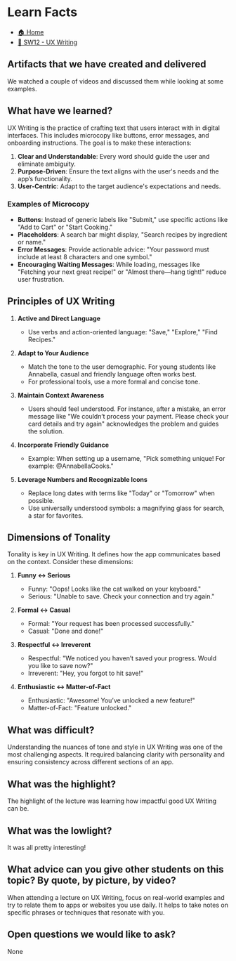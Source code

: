 # Learn Facts

- [🏠 Home](../index.md)
- [📝 SW12 - UX Writing](../SW12%20-%20UX%20Writing.md)

## Artifacts that we have created and delivered

We watched a couple of videos and discussed them while looking at some examples.

## What have we learned?

UX Writing is the practice of crafting text that users interact with in digital interfaces. This includes microcopy like buttons, error messages, and onboarding instructions. The goal is to make these interactions:

1. **Clear and Understandable**: Every word should guide the user and eliminate ambiguity.
2. **Purpose-Driven**: Ensure the text aligns with the user's needs and the app’s functionality.
3. **User-Centric**: Adapt to the target audience's expectations and needs.

### Examples of Microcopy

- **Buttons**: Instead of generic labels like "Submit," use specific actions like "Add to Cart" or "Start Cooking."
- **Placeholders**: A search bar might display, "Search recipes by ingredient or name."
- **Error Messages**: Provide actionable advice: "Your password must include at least 8 characters and one symbol."
- **Encouraging Waiting Messages**: While loading, messages like "Fetching your next great recipe!" or "Almost there—hang tight!" reduce user frustration.

## Principles of UX Writing

1. **Active and Direct Language**
   - Use verbs and action-oriented language: "Save," "Explore," "Find Recipes."

2. **Adapt to Your Audience**
   - Match the tone to the user demographic. For young students like Annabella, casual and friendly language often works best.
   - For professional tools, use a more formal and concise tone.

3. **Maintain Context Awareness**
   - Users should feel understood. For instance, after a mistake, an error message like "We couldn’t process your payment. Please check your card details and try again" acknowledges the problem and guides the solution.

4. **Incorporate Friendly Guidance**
   - Example: When setting up a username, "Pick something unique! For example: @AnnabellaCooks."

5. **Leverage Numbers and Recognizable Icons**
   - Replace long dates with terms like "Today" or "Tomorrow" when possible.
   - Use universally understood symbols: a magnifying glass for search, a star for favorites.

## Dimensions of Tonality

Tonality is key in UX Writing. It defines how the app communicates based on the context. Consider these dimensions:

1. **Funny ↔ Serious**
   - Funny: "Oops! Looks like the cat walked on your keyboard."
   - Serious: "Unable to save. Check your connection and try again."

2. **Formal ↔ Casual**
   - Formal: "Your request has been processed successfully."
   - Casual: "Done and done!"

3. **Respectful ↔ Irreverent**
   - Respectful: "We noticed you haven’t saved your progress. Would you like to save now?"
   - Irreverent: "Hey, you forgot to hit save!"

4. **Enthusiastic ↔ Matter-of-Fact**
   - Enthusiastic: "Awesome! You’ve unlocked a new feature!"
   - Matter-of-Fact: "Feature unlocked."

## What was difficult?

Understanding the nuances of tone and style in UX Writing was one of the most challenging aspects. It required balancing clarity with personality and ensuring consistency across different sections of an app.

## What was the highlight?

The highlight of the lecture was learning how impactful good UX Writing can be.

## What was the lowlight?

It was all pretty interesting!

## What advice can you give other students on this topic? By quote, by picture, by video?

When attending a lecture on UX Writing, focus on real-world examples and try to relate them to apps or websites you use daily. It helps to take notes on specific phrases or techniques that resonate with you.

## Open questions we would like to ask?

None